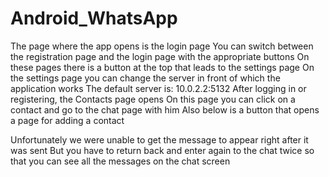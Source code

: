 # Android_WhatsApp
The page where the app opens is
the login page
You can switch between the registration page
and the login page with the appropriate buttons
On these pages there is a button at the top
that leads to the settings page
On the settings page you can change the server
in front of which the application works
The default server is: 10.0.2.2:5132
After logging in or registering, the Contacts page opens
On this page you can click on a contact
and go to the chat page with him
Also below is a button that opens a page
for adding a contact

Unfortunately we were unable to get the message
to appear right after it was sent
But you have to return back and enter again to the chat twice
so that you can see all the messages on the chat screen
